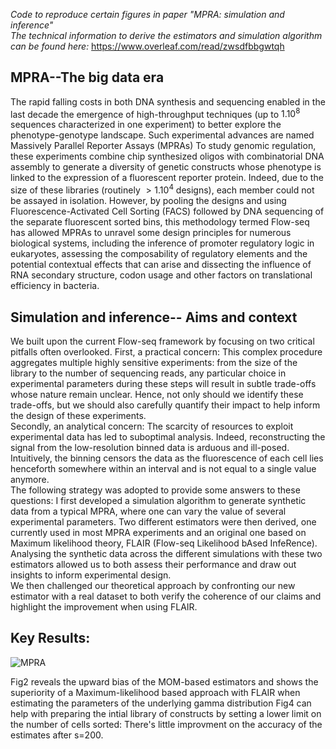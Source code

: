 _Code to reproduce certain figures in paper "MPRA: simulation and inference"_ <br />
_The technical information to derive the estimators and simulation algorithm can be found here:_ https://www.overleaf.com/read/zwsdfbbgwtqh

## MPRA--The big data era
The rapid falling costs in both DNA synthesis and sequencing enabled in the last decade the emergence of high-throughput techniques (up to $1.10^{8}$ sequences characterized in one experiment) to better explore the phenotype-genotype landscape. Such experimental advances are named Massively Parallel Reporter Assays (MPRAs)
To study genomic regulation, these experiments combine chip synthesized oligos with combinatorial DNA assembly to generate a diversity of genetic constructs whose phenotype is linked to the expression of a fluorescent reporter protein. Indeed, due to the size of these libraries (routinely $>1.10^{4}$ designs), each member could not be assayed in isolation. However, by pooling the designs and using Fluorescence-Activated Cell Sorting (FACS) followed by DNA sequencing of the separate fluorescent sorted bins, this methodology termed Flow-seq has allowed MPRAs to unravel some design principles for numerous biological systems, including the inference of promoter regulatory logic in eukaryotes, assessing the composability of regulatory elements and the potential contextual effects that can arise and dissecting the influence of RNA secondary structure, codon usage and other factors on translational efficiency in bacteria. 

## Simulation and inference-- Aims and context
We built upon the current Flow-seq framework  by focusing on two critical pitfalls often overlooked. First, a practical concern: This complex procedure aggregates multiple highly sensitive experiments: from the size of the library to the number of sequencing reads, any particular choice in experimental parameters during these steps will result in subtle trade-offs whose nature remain unclear. Hence, not only should we identify these trade-offs, but we should also carefully quantify their impact to help inform the design of these experiments.<br />
Secondly, an analytical concern: The scarcity of resources to exploit experimental data has led to suboptimal analysis.  Indeed, reconstructing the signal from the low-resolution binned data is arduous and ill-posed. Intuitively, the binning censors the data as the fluorescence of each cell lies henceforth somewhere within an interval and is not equal to a single value anymore.<br />
The following strategy was adopted to provide some answers to these questions: I first developed a simulation algorithm to generate synthetic data from a typical MPRA, where one can vary the value of several experimental parameters. Two different estimators were then derived, one currently used in most MPRA experiments and an original one  based on Maximum likelihood theory, FLAIR (Flow-seq Likelihood bAsed InfeRence). Analysing the synthetic data across the different simulations with these two estimators allowed us to both assess their performance and draw out insights to inform experimental design.<br />
We then challenged our theoretical approach by confronting our new estimator with a real dataset to both verify the coherence of our claims and highlight the improvement when using FLAIR.  

## Key Results:
![MPRA](https://user-images.githubusercontent.com/66125433/95225452-b9c3db00-07f3-11eb-9dd8-53f57dc7ec1e.jpg)

Fig2 reveals the upward bias of the MOM-based estimators and shows the superiority of a Maximum-likelihood based approach with FLAIR when estimating the parameters of the underlying gamma distribution
Fig4 can help with preparing the intial library of constructs by setting a lower limit on the number of cells sorted: There's little improvment on the accuracy of the estimates after s=200. 
